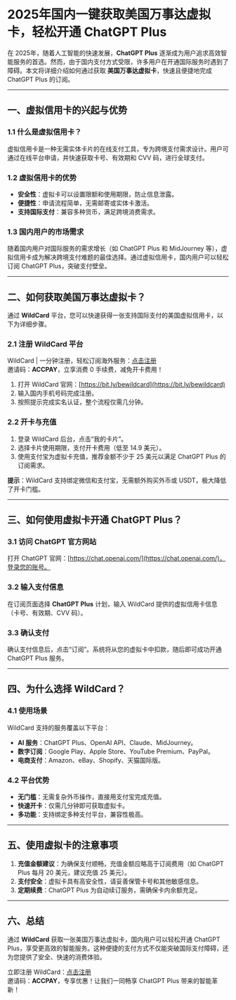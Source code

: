 # 2025年国内一键获取美国万事达虚拟卡，轻松开通 ChatGPT Plus

在 2025年，随着人工智能的快速发展，**ChatGPT Plus** 逐渐成为用户追求高效智能服务的首选。然而，由于国内支付方式受限，许多用户在开通国际服务时遇到了障碍。本文将详细介绍如何通过获取 **美国万事达虚拟卡**，快速且便捷地完成 ChatGPT Plus 的订阅。

---

## 一、虚拟信用卡的兴起与优势

### 1.1 什么是虚拟信用卡？

虚拟信用卡是一种无需实体卡片的在线支付工具，专为跨境支付需求设计。用户可通过在线平台申请，并快速获取卡号、有效期和 CVV 码，进行全球支付。

### 1.2 虚拟信用卡的优势

- **安全性**：虚拟卡可以设置限额和使用期限，防止信息泄露。
- **便捷性**：申请流程简单，无需邮寄或实体卡激活。
- **支持国际支付**：兼容多种货币，满足跨境消费需求。

### 1.3 国内用户的市场需求

随着国内用户对国际服务的需求增长（如 ChatGPT Plus 和 MidJourney 等），虚拟信用卡成为解决跨境支付难题的最佳选择。通过虚拟信用卡，国内用户可以轻松订阅 ChatGPT Plus，突破支付壁垒。

---

## 二、如何获取美国万事达虚拟卡？

通过 **WildCard** 平台，您可以快速获得一张支持国际支付的美国虚拟信用卡，以下为详细步骤。

### 2.1 注册 WildCard 平台

WildCard | 一分钟注册，轻松订阅海外服务：[点击注册](https://bit.ly/bewildcard)  
邀请码：**ACCPAY**，立享消费 0 手续费，减免开卡费用！

1. 打开 WildCard 官网：[https://bit.ly/bewildcard](https://bit.ly/bewildcard)
2. 输入国内手机号码完成注册。
3. 按照提示完成实名认证，整个流程仅需几分钟。

### 2.2 开卡与充值

1. 登录 WildCard 后台，点击“我的卡片”。
2. 选择卡片使用期限，支付开卡费用（低至 14.9 美元）。
3. 使用支付宝为虚拟卡充值，推荐金额不少于 25 美元以满足 ChatGPT Plus 的订阅需求。

**提示**：WildCard 支持绑定微信和支付宝，无需额外购买外币或 USDT，极大降低了开卡门槛。

---

## 三、如何使用虚拟卡开通 ChatGPT Plus？

### 3.1 访问 ChatGPT 官方网站

打开 ChatGPT 官网：[https://chat.openai.com/](https://chat.openai.com/)，登录您的账号。

### 3.2 输入支付信息

在订阅页面选择 **ChatGPT Plus** 计划，输入 WildCard 提供的虚拟信用卡信息（卡号、有效期、CVV 码）。

### 3.3 确认支付

确认支付信息后，点击“订阅”。系统将从您的虚拟卡中扣款，随后即可成功开通 ChatGPT Plus 服务。

---

## 四、为什么选择 WildCard？

### 4.1 使用场景

WildCard 支持的服务覆盖以下平台：

- **AI 服务**：ChatGPT Plus、OpenAI API、Claude、MidJourney。
- **数字订阅**：Google Play、Apple Store、YouTube Premium、PayPal。
- **电商支付**：Amazon、eBay、Shopify、天猫国际版。

### 4.2 平台优势

- **无门槛**：无需复杂外币操作，直接用支付宝完成充值。
- **快速开卡**：仅需几分钟即可获取虚拟卡。
- **多功能**：支持绑定多种支付平台，兼容性极高。

---

## 五、使用虚拟卡的注意事项

1. **充值金额建议**：为确保支付顺畅，充值金额应略高于订阅费用（如 ChatGPT Plus 每月 20 美元，建议充值 25 美元）。
2. **支付安全**：虚拟卡具有高安全性，请妥善保管卡号和其他敏感信息。
3. **定期续费**：ChatGPT Plus 为自动续订服务，需确保卡内余额充足。

---

## 六、总结

通过 **WildCard** 获取一张美国万事达虚拟卡，国内用户可以轻松开通 ChatGPT Plus，享受更高效的智能服务。这种便捷的支付方式不仅能突破国际支付障碍，还为您提供了安全、快速的消费体验。

立即注册 WildCard：[点击注册](https://bit.ly/bewildcard)  
邀请码：**ACCPAY**，专享优惠！让我们一同畅享 ChatGPT Plus 带来的智能革新！


